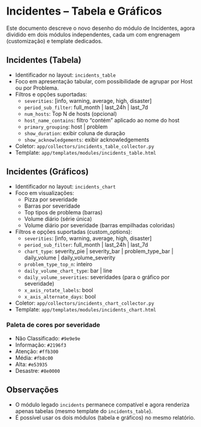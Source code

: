 # Incidentes – Tabela e Gráficos

Este documento descreve o novo desenho do módulo de Incidentes, agora dividido em dois módulos independentes, cada um com engrenagem (customização) e template dedicados.

## Incidentes (Tabela)
- Identificador no layout: `incidents_table`
- Foco em apresentação tabular, com possibilidade de agrupar por Host ou por Problema.
- Filtros e opções suportadas:
  - `severities`: [info, warning, average, high, disaster]
  - `period_sub_filter`: full_month | last_24h | last_7d
  - `num_hosts`: Top N de hosts (opcional)
  - `host_name_contains`: filtro “contém” aplicado ao nome do host
  - `primary_grouping`: host | problem
  - `show_duration`: exibir coluna de duração
  - `show_acknowledgements`: exibir acknowledgements
- Coletor: `app/collectors/incidents_table_collector.py`
- Template: `app/templates/modules/incidents_table.html`

## Incidentes (Gráficos)
- Identificador no layout: `incidents_chart`
- Foco em visualizações:
  - Pizza por severidade
  - Barras por severidade
  - Top tipos de problema (barras)
  - Volume diário (série única)
  - Volume diário por severidade (barras empilhadas coloridas)
- Filtros e opções suportadas (custom_options):
  - `severities`: [info, warning, average, high, disaster]
  - `period_sub_filter`: full_month | last_24h | last_7d
  - `chart_type`: severity_pie | severity_bar | problem_type_bar | daily_volume | daily_volume_severity
  - `problem_type_top_n`: inteiro
  - `daily_volume_chart_type`: bar | line
  - `daily_volume_severities`: severidades (para o gráfico por severidade)
  - `x_axis_rotate_labels`: bool
  - `x_axis_alternate_days`: bool
- Coletor: `app/collectors/incidents_chart_collector.py`
- Template: `app/templates/modules/incidents_chart.html`

### Paleta de cores por severidade
- Não Classificado: `#9e9e9e`
- Informação: `#2196f3`
- Atenção: `#ffb300`
- Média: `#fb8c00`
- Alta: `#e53935`
- Desastre: `#8e0000`

## Observações
- O módulo legado `incidents` permanece compatível e agora renderiza apenas tabelas (mesmo template do `incidents_table`).
- É possível usar os dois módulos (tabela e gráficos) no mesmo relatório.

